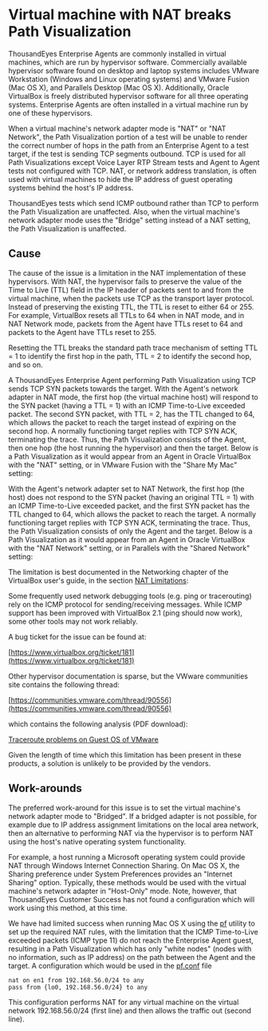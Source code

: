 # Virtual machine with NAT breaks Path Visualization

ThousandEyes Enterprise Agents are commonly installed in virtual machines, which are run by hypervisor software. Commercially available hypervisor software found on desktop and laptop systems includes VMware Workstation \(Windows and Linux operating systems\) and VMware Fusion \(Mac OS X\), and Parallels Desktop \(Mac OS X\). Additionally, Oracle VirtualBox is freely distributed hypervisor software for all three operating systems. Enterprise Agents are often installed in a virtual machine run by one of these hypervisors.

When a virtual machine's network adapter mode is "NAT" or "NAT Network", the Path Visualization portion of a test will be unable to render the correct number of hops in the path from an Enterprise Agent to a test target, if the test is sending TCP segments outbound. TCP is used for all Path Visualizations except Voice Layer RTP Stream tests and Agent to Agent tests not configured with TCP. NAT, or network address translation, is often used with virtual machines to hide the IP address of guest operating systems behind the host's IP address.

ThousandEyes tests which send ICMP outbound rather than TCP to perform the Path Visualization are unaffected. Also, when the virtual machine's network adapter mode uses the "Bridge" setting instead of a NAT setting, the Path Visualization is unaffected.

## Cause

The cause of the issue is a limitation in the NAT implementation of these hypervisors. With NAT, the hypervisor fails to preserve the value of the Time to Live \(TTL\) field in the IP header of packets sent to and from the virtual machine, when the packets use TCP as the transport layer protocol. Instead of preserving the existing TTL, the TTL is reset to either 64 or 255. For example, VirtualBox resets all TTLs to 64 when in NAT mode, and in NAT Network mode, packets from the Agent have TTLs reset to 64 and packets to the Agent have TTLs reset to 255.

Resetting the TTL breaks the standard path trace mechanism of setting TTL = 1 to identify the first hop in the path, TTL = 2 to identify the second hop, and so on.

A ThousandEyes Enterprise Agent performing Path Visualization using TCP sends TCP SYN packets towards the target. With the Agent's network adapter in NAT mode, the first hop \(the virtual machine host\) will respond to the SYN packet \(having a TTL = 1\) with an ICMP Time-to-Live exceeded packet. The second SYN packet, with TTL = 2, has the TTL changed to 64, which allows the packet to reach the target instead of expiring on the second hop. A normally functioning target replies with TCP SYN ACK, terminating the trace. Thus, the Path Visualization consists of the Agent, then one hop \(the host running the hypervisor\) and then the target. Below is a Path Visualization as it would appear from an Agent in Oracle VirtualBox with the "NAT" setting, or in VMware Fusion with the "Share My Mac" setting:

With the Agent's network adapter set to NAT Network, the first hop \(the host\) does not respond to the SYN packet \(having an original TTL = 1\) with an ICMP Time-to-Live exceeded packet, and the first SYN packet has the TTL changed to 64, which allows the packet to reach the target. A normally functioning target replies with TCP SYN ACK, terminating the trace. Thus, the Path Visualization consists of only the Agent and the target. Below is a Path Visualization as it would appear from an Agent in Oracle VirtualBox with the "NAT Network" setting, or in Parallels with the "Shared Network" setting:

The limitation is best documented in the Networking chapter of the VirtualBox user's guide, in the section [NAT Limitations](https://www.virtualbox.org/manual/ch06.html#nat-limitations):

Some frequently used network debugging tools \(e.g. ping or tracerouting\) rely on the ICMP protocol for sending/receiving messages. While ICMP support has been improved with VirtualBox 2.1 \(ping should now work\), some other tools may not work reliably.

A bug ticket for the issue can be found at:

[https://www.virtualbox.org/ticket/181](https://www.virtualbox.org/ticket/181)

Other hypervisor documentation is sparse, but the VWware communities site contains the following thread:

[https://communities.vmware.com/thread/90556](https://communities.vmware.com/thread/90556)

which contains the following analysis \(PDF download\):

[Traceroute problems on Guest OS of VMware](https://communities.vmware.com/servlet/JiveServlet/download/1219174-21155/Traceroute%20problems%20on%20Guest%20OS%20of%20VMware.pdf)

Given the length of time which this limitation has been present in these products, a solution is unlikely to be provided by the vendors.

## Work-arounds

The preferred work-around for this issue is to set the virtual machine's network adapter mode to "Bridged". If a bridged adapter is not possible, for example due to IP address assignment limitations on the local area network, then an alternative to performing NAT via the hypervisor is to perform NAT using the host's native operating system functionality.

For example, a host running a Microsoft operating system could provide NAT through Windows Internet Connection Sharing. On Mac OS X, the Sharing preference under System Preferences provides an "Internet Sharing" option. Typically, these methods would be used with the virtual machine's network adapter in "Host-Only" mode. Note, however, that ThousandEyes Customer Success has not found a configuration which will work using this method, at this time.

We have had limited success when running Mac OS X using the [pf](https://www.openbsd.org/faq/pf/) utility to set up the required NAT rules, with the limitation that the ICMP Time-to-Live exceeded packets \(ICMP type 11\) do not reach the Enterprise Agent guest, resulting in a Path Visualization which has only "white nodes" \(nodes with no information, such as IP address\) on the path between the Agent and the target. A configuration which would be used in the [pf.conf](https://man.openbsd.org/pf.conf.5) file

```text
nat on en1 from 192.168.56.0/24 to any
pass from {lo0, 192.168.56.0/24} to any
```

This configuration performs NAT for any virtual machine on the virtual network 192.168.56.0/24 \(first line\) and then allows the traffic out \(second line\).

